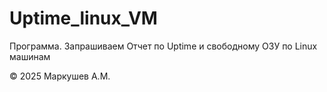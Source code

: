 # Uptime_linux_VM
Программа. Запрашиваем Отчет по Uptime и свободному ОЗУ по Linux машинам


© 2025 Маркушев А.М.
